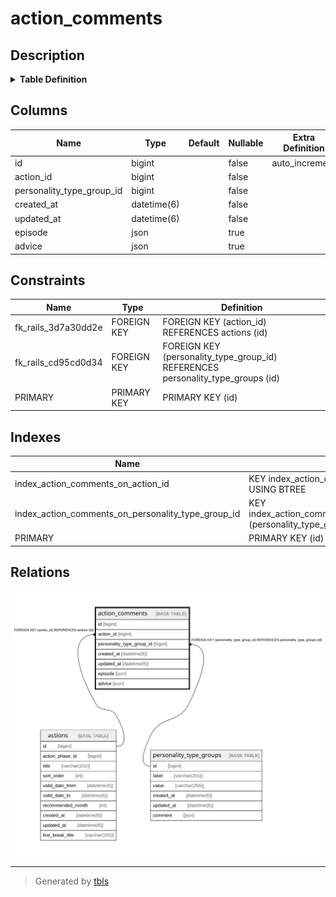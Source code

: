# action_comments

## Description

<details>
<summary><strong>Table Definition</strong></summary>

```sql
CREATE TABLE `action_comments` (
  `id` bigint NOT NULL AUTO_INCREMENT,
  `action_id` bigint NOT NULL,
  `personality_type_group_id` bigint NOT NULL,
  `created_at` datetime(6) NOT NULL,
  `updated_at` datetime(6) NOT NULL,
  `episode` json DEFAULT NULL,
  `advice` json DEFAULT NULL,
  PRIMARY KEY (`id`),
  KEY `index_action_comments_on_action_id` (`action_id`),
  KEY `index_action_comments_on_personality_type_group_id` (`personality_type_group_id`),
  CONSTRAINT `fk_rails_3d7a30dd2e` FOREIGN KEY (`action_id`) REFERENCES `actions` (`id`),
  CONSTRAINT `fk_rails_cd95cd0d34` FOREIGN KEY (`personality_type_group_id`) REFERENCES `personality_type_groups` (`id`)
) ENGINE=InnoDB AUTO_INCREMENT=[Redacted by tbls] DEFAULT CHARSET=utf8mb4 COLLATE=utf8mb4_bin
```

</details>

## Columns

| Name | Type | Default | Nullable | Extra Definition | Children | Parents | Comment |
| ---- | ---- | ------- | -------- | ---------------- | -------- | ------- | ------- |
| id | bigint |  | false | auto_increment |  |  |  |
| action_id | bigint |  | false |  |  | [actions](actions.md) |  |
| personality_type_group_id | bigint |  | false |  |  | [personality_type_groups](personality_type_groups.md) |  |
| created_at | datetime(6) |  | false |  |  |  |  |
| updated_at | datetime(6) |  | false |  |  |  |  |
| episode | json |  | true |  |  |  |  |
| advice | json |  | true |  |  |  |  |

## Constraints

| Name | Type | Definition |
| ---- | ---- | ---------- |
| fk_rails_3d7a30dd2e | FOREIGN KEY | FOREIGN KEY (action_id) REFERENCES actions (id) |
| fk_rails_cd95cd0d34 | FOREIGN KEY | FOREIGN KEY (personality_type_group_id) REFERENCES personality_type_groups (id) |
| PRIMARY | PRIMARY KEY | PRIMARY KEY (id) |

## Indexes

| Name | Definition |
| ---- | ---------- |
| index_action_comments_on_action_id | KEY index_action_comments_on_action_id (action_id) USING BTREE |
| index_action_comments_on_personality_type_group_id | KEY index_action_comments_on_personality_type_group_id (personality_type_group_id) USING BTREE |
| PRIMARY | PRIMARY KEY (id) USING BTREE |

## Relations

![er](action_comments.svg)

---

> Generated by [tbls](https://github.com/k1LoW/tbls)

